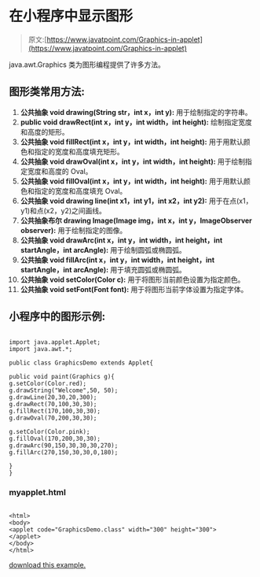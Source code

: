# 在小程序中显示图形

> 原文:[https://www.javatpoint.com/Graphics-in-applet](https://www.javatpoint.com/Graphics-in-applet)

java.awt.Graphics 类为图形编程提供了许多方法。

## 图形类常用方法:

1.  **公共抽象 void drawing(String str，int x，int y):** 用于绘制指定的字符串。
2.  **public void drawRect(int x，int y，int width，int height):** 绘制指定宽度和高度的矩形。
3.  **公共抽象 void fillRect(int x，int y，int width，int height):** 用于用默认颜色和指定的宽度和高度填充矩形。
4.  **公共抽象 void drawOval(int x，int y，int width，int height):** 用于绘制指定宽度和高度的 Oval。
5.  **公共抽象 void fillOval(int x，int y，int width，int height):** 用于用默认颜色和指定的宽度和高度填充 Oval。
6.  **公共抽象 void drawing line(int x1，int y1，int x2，int y2):** 用于在点(x1，y1)和点(x2，y2)之间画线。
7.  **公共抽象布尔 drawing Image(Image img，int x，int y，ImageObserver observer):** 用于绘制指定的图像。
8.  **公共抽象 void drawArc(int x，int y，int width，int height，int startAngle，int arcAngle):** 用于绘制圆弧或椭圆弧。
9.  **公共抽象 void fillArc(int x，int y，int width，int height，int startAngle，int arcAngle):** 用于填充圆弧或椭圆弧。
10.  **公共抽象 void setColor(Color c):** 用于将图形当前颜色设置为指定颜色。
11.  **公共抽象 void setFont(Font font):** 用于将图形当前字体设置为指定字体。

## 小程序中的图形示例:

<applet code="GraphicsDemo.class" height="300" width="500"></applet>

```

import java.applet.Applet;
import java.awt.*;

public class GraphicsDemo extends Applet{

public void paint(Graphics g){
g.setColor(Color.red);
g.drawString("Welcome",50, 50);
g.drawLine(20,30,20,300);
g.drawRect(70,100,30,30);
g.fillRect(170,100,30,30);
g.drawOval(70,200,30,30);

g.setColor(Color.pink);
g.fillOval(170,200,30,30);
g.drawArc(90,150,30,30,30,270);
g.fillArc(270,150,30,30,0,180);

}
}

```

### myapplet.html

```

<html>
<body>
<applet code="GraphicsDemo.class" width="300" height="300">
</applet>
</body>
</html>

```

[download this example.](https://static.javatpoint.com/src/applet/GraphicsApplet.jar)
